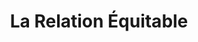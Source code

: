 ---
title: "La Relation Équitable"
url: /arcueil/la-relation-equitable/
shop: fournitures de bureau
---